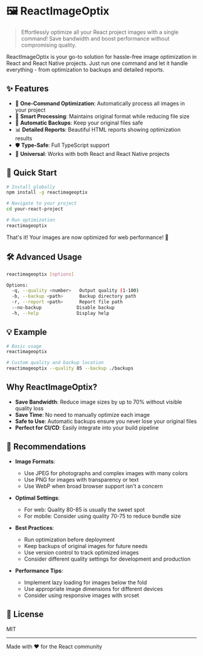 # 🖼️ ReactImageOptix

> Effortlessly optimize all your React project images with a single command! Save bandwidth and boost performance without compromising quality.

ReactImageOptix is your go-to solution for hassle-free image optimization in React and React Native projects. Just run one command and let it handle everything - from optimization to backups and detailed reports.

## ✨ Features

- 🚀 **One-Command Optimization**: Automatically process all images in your project
- 🎯 **Smart Processing**: Maintains original format while reducing file size
- 🔄 **Automatic Backups**: Keep your original files safe
- 📊 **Detailed Reports**: Beautiful HTML reports showing optimization results
- 🛡️ **Type-Safe**: Full TypeScript support
- 📱 **Universal**: Works with both React and React Native projects

## 🚀 Quick Start

```bash
# Install globally
npm install -g reactimageoptix

# Navigate to your project
cd your-react-project

# Run optimization
reactimageoptix
```

That's it! Your images are now optimized for web performance! 🎉

## 🛠️ Advanced Usage

```bash
reactimageoptix [options]

Options:
  -q, --quality <number>   Output quality (1-100)
  -b, --backup <path>      Backup directory path
  -r, --report <path>      Report file path
  --no-backup             Disable backup
  -h, --help              Display help
```

## 💡 Example

```bash
# Basic usage
reactimageoptix

# Custom quality and backup location
reactimageoptix --quality 85 --backup ./backups
```

## Why ReactImageOptix?

- **Save Bandwidth**: Reduce image sizes by up to 70% without visible quality loss
- **Save Time**: No need to manually optimize each image
- **Safe to Use**: Automatic backups ensure you never lose your original files
- **Perfect for CI/CD**: Easily integrate into your build pipeline

## 🎯 Recommendations

- **Image Formats**: 
  - Use JPEG for photographs and complex images with many colors
  - Use PNG for images with transparency or text
  - Use WebP when broad browser support isn't a concern
  
- **Optimal Settings**:
  - For web: Quality 80-85 is usually the sweet spot
  - For mobile: Consider using quality 70-75 to reduce bundle size
  
- **Best Practices**:
  - Run optimization before deployment
  - Keep backups of original images for future needs
  - Use version control to track optimized images
  - Consider different quality settings for development and production

- **Performance Tips**:
  - Implement lazy loading for images below the fold
  - Use appropriate image dimensions for different devices
  - Consider using responsive images with srcset
  
## 📝 License

MIT

---
Made with ❤️ for the React community